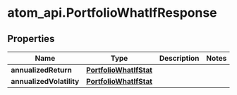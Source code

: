 # atom_api.PortfolioWhatIfResponse

## Properties
Name | Type | Description | Notes
------------ | ------------- | ------------- | -------------
**annualizedReturn** | [**PortfolioWhatIfStat**](PortfolioWhatIfStat.md) |  | 
**annualizedVolatility** | [**PortfolioWhatIfStat**](PortfolioWhatIfStat.md) |  | 



